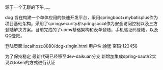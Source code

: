 源于一个无聊的下午。。。

dog 旨在构建一个单体应用的快速开发平台，采用springboot+mybatisplus作为项目基础架构，采用了springsecurity和springsocial作为安全访问控制以及三方登陆解决方案。目前完成的了upms基础架构和表单登陆，手机验证码登陆，以及QQ登陆。

登陆页面:localhost:8080/dog-singIn.html
用户名:徐猛
密码:123456

为了保持稳定 最新代码已经移至dev-daikuan分支
新增加集成spring-oauth2实现以token的方式进行认证
